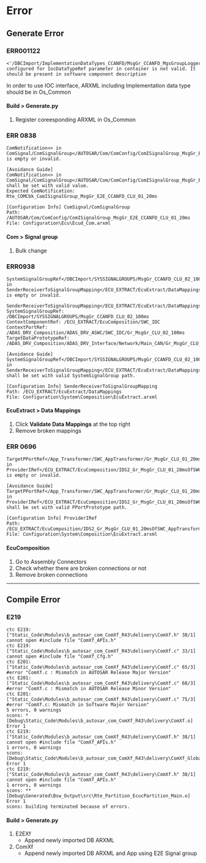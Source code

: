 # Error

## Generate Error
### ERR001122
    <'/DBCImport/ImplementationDataTypes_CCANFD/MsgGr_CCANFD_MgsGroupLogger01_10ms'>
    configured for IocDataTypeRef parameter in container is not valid. It
    should be present in software component description

In order to use IOC interface, ARXML including Implementation data type should be in Os_Common
#### Build > Generate.py
1. Register coreesponding ARXML in Os_Common


### ERR 0838
    ComNotification<> in
    ComSignal/ComSignalGroup</AUTOSAR/Com/ComConfig/ComISignalGroup_MsgGr_E2E_CCANFD_CLU_01_20ms>
    is empty or invalid.

    [Avoidance Guide]
    ComNotification<> in
    ComSignal/ComSignalGroup</AUTOSAR/Com/ComConfig/ComISignalGroup_MsgGr_E2E_CCANFD_CLU_01_20ms>
    shall be set with valid value.
    Expected ComNotification:
    Rte_COMCbk_ComISignalGroup_MsgGr_E2E_CCANFD_CLU_01_20ms

    [Configuration Info] ComSignal/ComSignalGroup
    Path:
    /AUTOSAR/Com/ComConfig/ComISignalGroup_MsgGr_E2E_CCANFD_CLU_01_20ms
    File: Configuration\Ecu\Ecud_Com.arxml

#### Com > Signal group
1. Bulk change


### ERR0938
    SystemSignalGroupRef</DBCImport/SYSSIGNALGROUPS/MsgGr_CCANFD_CLU_02_100ms>
    in
    SenderReceiverToSignalGroupMapping</ECU_EXTRACT/EcuExtract/DataMappings>
    is empty or invalid.

    SenderReceiverToSignalGroupMapping</ECU_EXTRACT/EcuExtract/DataMappings>
    SystemSignalGroupRef:
    /DBCImport/SYSSIGNALGROUPS/MsgGr_CCANFD_CLU_02_100ms
    ContextComponentRef: /ECU_EXTRACT/EcuComposition/SWC_IDC
    ContextPortRef:
    /ADAS_DRV_Composition/ADAS_DRV_ASWC/SWC_IDC/Gr_MsgGr_CLU_02_100ms
    TargetDataPrototypeRef:
    /ADAS_DRV_Composition/ADAS_DRV_Interface/Network/Main_CAN/Gr_MsgGr_CLU_02_100ms/MsgGr_CLU_02_100ms

    [Avoidance Guide]
    SystemSignalGroupRef</DBCImport/SYSSIGNALGROUPS/MsgGr_CCANFD_CLU_02_100ms>
    in
    SenderReceiverToSignalGroupMapping</ECU_EXTRACT/EcuExtract/DataMappings>
    shall be set with valid SystemSignalGroup path.

    [Configuration Info] SenderReceiverToSignalGroupMapping
    Path: /ECU_EXTRACT/EcuExtract/DataMappings
    File: Configuration\System\Composition\EcuExtract.arxml

#### EcuExtract > Data Mappings
1. Click **Validate Data Mappings** at the top right
1. Remove broken mappings


### ERR 0696
    TargetPPortRef</App_Transformer/SWC_AppTransformer/Gr_MsgGr_CLU_01_20ms_IDS2>
    in
    ProviderIRef</ECU_EXTRACT/EcuComposition/IDS2_Gr_MsgGr_CLU_01_20msOfSWC_AppTransformerToGr_MsgGr_CLU_01_20msOfSWC_IDS2>
    is empty or invalid.

    [Avoidance Guide]
    TargetPPortRef</App_Transformer/SWC_AppTransformer/Gr_MsgGr_CLU_01_20ms_IDS2>
    in
    ProviderIRef</ECU_EXTRACT/EcuComposition/IDS2_Gr_MsgGr_CLU_01_20msOfSWC_AppTransformerToGr_MsgGr_CLU_01_20msOfSWC_IDS2>
    shall be set with valid PPortPrototype path.

    [Configuration Info] ProviderIRef
    Path:
    /ECU_EXTRACT/EcuComposition/IDS2_Gr_MsgGr_CLU_01_20msOfSWC_AppTransformerToGr_MsgGr_CLU_01_20msOfSWC_IDS2
    File: Configuration\System\Composition\EcuExtract.arxml

#### EcuComposition
1. Go to Assembly Connectors
1. Check whether there are broken connections or not
1. Remove broken connections

---

## Compile Error
### E219
    ctc E219: ["Static_Code\Modules\b_autosar_com_ComXf_R43\delivery\ComXf.h" 38/1] cannot open #include file "ComXf_APIs.h" 
    ctc E219: ["Static_Code\Modules\b_autosar_com_ComXf_R43\delivery\ComXf.c" 33/1] cannot open #include file "ComXf_Cfg.h" 
    ctc E201: ["Static_Code\Modules\b_autosar_com_ComXf_R43\delivery\ComXf.c" 65/3] #error "ComXf.c : Mismatch in AUTOSAR Release Major Version" 
    ctc E201: ["Static_Code\Modules\b_autosar_com_ComXf_R43\delivery\ComXf.c" 68/3] #error "ComXf.c : Mismatch in AUTOSAR Release Minor Version" 
    ctc E201: ["Static_Code\Modules\b_autosar_com_ComXf_R43\delivery\ComXf.c" 75/3] #error "ComXf.c: Mismatch in Software Major Version" 
    5 errors, 0 warnings
    scons: * [Debug\Static_Code\Modules\b_autosar_com_ComXf_R43\delivery\ComXf.o] Error 1
    ctc E219: ["Static_Code\Modules\b_autosar_com_ComXf_R43\delivery\ComXf.h" 38/1] cannot open #include file "ComXf_APIs.h" 
    1 errors, 0 warnings
    scons: [Debug\Static_Code\Modules\b_autosar_com_ComXf_R43\delivery\ComXf_GlobalDataDefinition.o] Error 1
    ctc E219: ["Static_Code\Modules\b_autosar_com_ComXf_R43\delivery\ComXf.h" 38/1] cannot open #include file "ComXf_APIs.h" 
    1 errors, 0 warnings
    scons: ** [Debug\Generated\Bsw_Output\src\Rte_Partition_EcucPartition_Main.o] Error 1
    scons: building terminated because of errors.

#### Build > Generate.py
1. E2EXf
    * Append newly imported DB ARXML
1. ComXf
    * Append newly imported DB ARXML and App using E2E Signal group